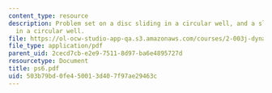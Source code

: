 ```yaml
---
content_type: resource
description: Problem set on a disc sliding in a circular well, and a slender rod sliding
  in a circular well.
file: https://ol-ocw-studio-app-qa.s3.amazonaws.com/courses/2-003j-dynamics-and-control-i-fall-2007/503b79bd0fe450013d407f97ae29463c_ps6.pdf
file_type: application/pdf
parent_uid: 2cecd7cb-e2e9-7511-8d97-ba6e4895727d
resourcetype: Document
title: ps6.pdf
uid: 503b79bd-0fe4-5001-3d40-7f97ae29463c
---
```

